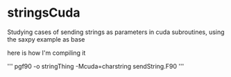 # stringsCuda

Studying cases of sending strings as parameters in cuda subroutines, using the saxpy example as base

here is how I'm compiling it 


'''
 pgf90 -o stringThing -Mcuda=charstring sendString.F90 
'''

